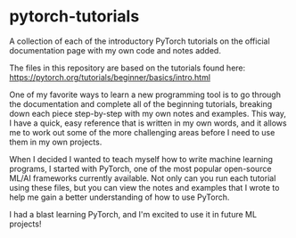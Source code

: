 # pytorch-tutorials
A collection of each of the introductory PyTorch tutorials on the official documentation page with my own code and notes added.

The files in this repository are based on the tutorials found here: https://pytorch.org/tutorials/beginner/basics/intro.html

One of my favorite ways to learn a new programming tool is to go through the documentation and complete all of the beginning tutorials, breaking down each piece step-by-step with my own notes and examples. This way, I have a quick, easy reference that is written in my own words, and it allows me to work out some of the more challenging areas before I need to use them in my own projects. 

When I decided I wanted to teach myself how to write machine learning programs, I started with PyTorch, one of the most popular open-source ML/AI frameworks currently available. Not only can you run each tutorial using these files, but you can view the notes and examples that I wrote to help me gain a better understanding of how to use PyTorch.

I had a blast learning PyTorch, and I'm excited to use it in future ML projects!
